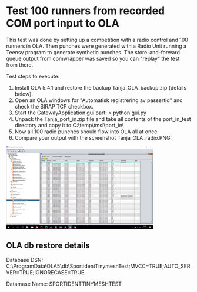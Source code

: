 # Test 100 runners from recorded COM port input to OLA

This test was done by setting up a competition with a radio control and 100 runners in OLA. Then punches were generated with a Radio Unit running a Teensy program to generate synthetic punches.
The store-and-forward queue output from comwrapper was saved so you can "replay" the test from there.

Test steps to execute:
1. Install OLA 5.4.1 and restore the backup Tanja_OLA_backup.zip (details below).
2. Open an OLA windows for "Automatisk registrering av passertid" and check the SIRAP TCP checkbox.
3. Start the GatewayApplication gui part: > python gui.py
4. Unpack the Tanja_port_in.zip file and take all contents of the port_in_test directory and copy it to C:\temp\tmsi\port_in\
5. Now all 100 radio punches should flow into OLA all at once. 
6. Compare your output with the screenshot Tanja_OLA_radio.PNG:

<img src="./Tanja_OLA_radio.PNG" width="400">


## OLA db restore details
Database DSN:
C:\ProgramData\OLA5\db\SportidentTinymeshTest;MVCC=TRUE;AUTO_SERVER=TRUE;IGNORECASE=TRUE

Datamase Name:
SPORTIDENTTINYMESHTEST
